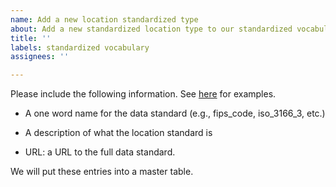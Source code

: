 ```yaml
---
name: Add a new location standardized type
about: Add a new standardized location type to our standardized vocabulary
title: ''
labels: standardized vocabulary
assignees: ''

---
```


Please include the following information. See [here](https://covid19r.github.io/documentation/standardized-vocabulary.html#current-location-standardized-types) for examples.

- A one word name for the data standard (e.g., fips_code, iso_3166_3, etc.)

- A description of what the location standard is

- URL: a URL to the full data standard.

We will put these entries into a master table.
